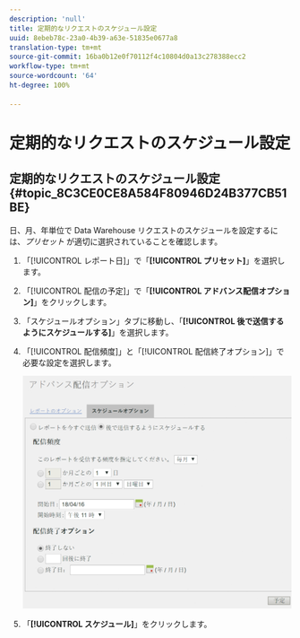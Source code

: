 ```yaml
---
description: 'null'
title: 定期的なリクエストのスケジュール設定
uuid: 8ebeb78c-23a0-4b39-a63e-51835e0677a8
translation-type: tm+mt
source-git-commit: 16ba0b12e0f70112f4c10804d0a13c278388ecc2
workflow-type: tm+mt
source-wordcount: '64'
ht-degree: 100%

---
```



# 定期的なリクエストのスケジュール設定

## 定期的なリクエストのスケジュール設定 {#topic_8C3CE0CE8A584F80946D24B377CB51BE}

日、月、年単位で Data Warehouse リクエストのスケジュールを設定するには、*プリセット* が適切に選択されていることを確認します。

1. 「[!UICONTROL レポート日]」で「**[!UICONTROL プリセット]**」を選択します。

1. 「[!UICONTROL 配信の予定]」で「**[!UICONTROL アドバンス配信オプション]**」をクリックします。

1. 「スケジュールオプション」タブに移動し、「**[!UICONTROL 後で送信するようにスケジュールする]**」を選択します。
1. 「[!UICONTROL 配信頻度]」と「[!UICONTROL 配信終了オプション]」で必要な設定を選択します。

   ![](assets/dw_schedule.png)

1. 「**[!UICONTROL スケジュール]**」をクリックします。

